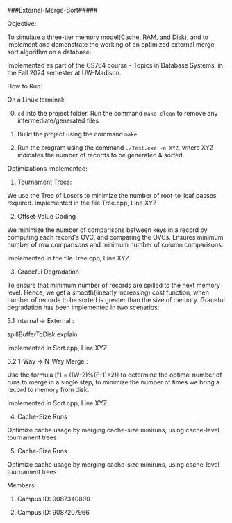 ###External-Merge-Sort#####

Objective: 

To simulate a three-tier memory model(Cache, RAM, and Disk), and to implement and demonstrate the working of an optimized external merge sort algorithm on a database.

Implemented as part of the CS764 course - Topics in Database Systems, in the Fall 2024 semester at UW-Madison.



How to Run:



On a Linux terminal:

0) `cd` into the project folder. Run the command `make clean` to remove any intermediate/generated files

1) Build the project using the command `make`

2) Run the program using the command `./Test.exe -n XYZ`, where XYZ indicates the number of records to be generated & sorted.


Optimizations Implemented:

1) Tournament Trees:

We use the Tree of Losers to minimize the number of root-to-leaf passes required. Implemented in the file Tree.cpp, Line XYZ

2) Offset-Value Coding

We minimize the number of comparisons between keys in a record by computing each record's OVC, and comparing the OVCs. Ensures minimum number of row comparisons and minimum number of column comparisons.

 Implemented in the file Tree.cpp, Line XYZ

3) Graceful Degradation

To ensure that minimum number of records are spilled to the next memory level. Hence, we get a smooth(linearly increasing) cost function, when number of records to be sorted is greater than the size of memory. Graceful degradation has been implemented in two scenarios:

3.1  Internal -> External : 

spillBufferToDisk explain

Implemented in Sort.cpp, Line XYZ

3.2 1-Way -> N-Way Merge :

Use the formula [f1 = ((W-2)%(F-1)+2)] to determine the optimal number of runs to merge in a single step, to minimize the number of times we bring a record to memory from disk. 

Implemented in Sort.cpp, Line XYZ

4) Cache-Size Runs

Optimize cache usage by merging cache-size miniruns, using cache-level tournament trees

5) Cache-Size Runs

Optimize cache usage by merging cache-size miniruns, using cache-level tournament trees

Members:

1) Campus ID: 9087340890

2) Campus ID: 9087207966

